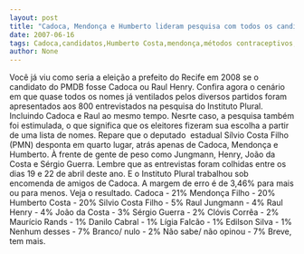 ```yaml
---
layout: post
title: "Cadoca, Mendonça e Humberto lideram pesquisa com todos os candidatos"
date: 2007-06-16
tags: Cadoca,candidatos,Humberto Costa,mendonça,métodos contraceptivos,pesquisa
author: None
---
```

Voc&ecirc; j&aacute; viu como seria a elei&ccedil;&atilde;o a prefeito do Recife em 2008 se o candidato do PMDB fosse Cadoca ou Raul Henry. Confira agora o cen&aacute;rio em que quase todos&nbsp;os nomes&nbsp;j&aacute; ventilados pelos diversos partidos foram apresentados aos 800 entrevistados na pesquisa do Instituto Plural.&nbsp; Incluindo Cadoca e Raul ao mesmo tempo. 
Nesrte caso, a&nbsp;pesquisa tamb&eacute;m foi estimulada, o que significa que os eleitores fizeram sua escolha a partir de uma lista de nomes. Repare que o deputado&nbsp; estadual S&iacute;lvio Costa Filho (PMN) desponta em quarto lugar, atr&aacute;s apenas de Cadoca, Mendon&ccedil;a e Humberto. &Agrave; frente de gente de peso como Jungmann, Henry, Jo&atilde;o da Costa e S&eacute;rgio Guerra.
Lembre que as entrevistas foram colhidas entre os dias 19 e 22 de abril deste ano. E o Instituto Plural trabalhou sob encomenda de amigos de Cadoca. A margem de erro &eacute; de 3,46% para mais ou para menos.
Veja o resultado.
Cadoca - 21%
Mendon&ccedil;a Filho - 20%
Humberto Costa - 20%
Silvio Costa Filho - 5%
Raul Jungmann - 4%
Raul Henry - 4%
Jo&atilde;o da Costa - 3%
S&eacute;rgio Guerra - 2%
Cl&oacute;vis Corr&ecirc;a - 2%
Maur&iacute;cio Rands - 1%
Danilo Cabral - 1%
L&iacute;gia Falc&atilde;o - 1%
Edilson Silva - 1%
Nenhum desses - 7%
Branco/ nulo - 2%
N&atilde;o sabe/ n&atilde;o opinou - 7%
Breve, tem mais. 